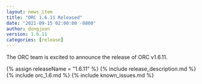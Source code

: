 ```yaml
---
layout: news_item
title: "ORC 1.6.11 Released"
date: "2021-09-15 02:00:00 -0800"
author: dongjoon
version: 1.6.11
categories: [release]
---
```


The ORC team is excited to announce the release of ORC v1.6.11.

{% assign releaseName = "1.6.11" %}
{% include release_description.md %}
{% include orc_1.6.md %}
{% include known_issues.md %}
